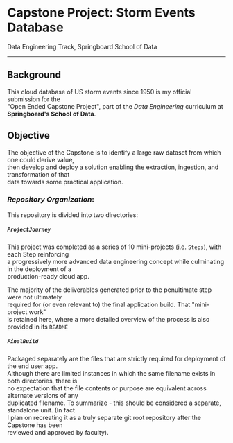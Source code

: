 # Capstone Project: Storm Events Database  

  Data Engineering Track, Springboard School of Data

  _____

## Background

  This cloud database of US storm events since 1950 is my official submission for the  
  "Open Ended Capstone Project", part of the *Data Engineering* curriculum at __Springboard's School of Data__.

## Objective

  The objective of the Capstone is to identify a large raw dataset from which one could derive value,  
  then develop and deploy a solution enabling the extraction, ingestion, and transformation of that  
  data towards some practical application.

### *Repository Organization*:

  This repository is divided into two directories:

##### `ProjectJourney`

This project was completed as a series of 10 mini-projects (i.e. `Steps`), with each Step reinforcing  
a progressively more advanced data engineering concept while culminating in the deployment of a  
production-ready cloud app.  


The majority of the deliverables generated prior to the penultimate step were not ultimately  
required for (or even relevant to) the final application build.  That "mini-project work"  
is retained here, where a more detailed overview of the process is also provided in its `README`

##### `FinalBuild`

Packaged separately are the files that are strictly required for deployment of the end user app.  
Although there are limited instances in which the same filename exists in both directories, there is  
no expectation that the file contents or purpose are equivalent across alternate versions of any  
duplicated filename.  To summarize - this should be considered a separate, standalone unit. (In fact  
I plan on recreating it as a truly separate git root repository after the Capstone has been  
reviewed and approved by faculty).
